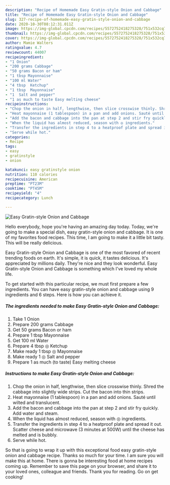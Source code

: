 ```yaml
---
description: "Recipe of Homemade Easy Gratin-style Onion and Cabbage"
title: "Recipe of Homemade Easy Gratin-style Onion and Cabbage"
slug: 327-recipe-of-homemade-easy-gratin-style-onion-and-cabbage
date: 2020-10-30T08:12:31.011Z
image: https://img-global.cpcdn.com/recipes/5572752418275328/751x532cq70/easy-gratin-style-onion-and-cabbage-recipe-main-photo.jpg
thumbnail: https://img-global.cpcdn.com/recipes/5572752418275328/751x532cq70/easy-gratin-style-onion-and-cabbage-recipe-main-photo.jpg
cover: https://img-global.cpcdn.com/recipes/5572752418275328/751x532cq70/easy-gratin-style-onion-and-cabbage-recipe-main-photo.jpg
author: Mamie Walters
ratingvalue: 4.7
reviewcount: 44007
recipeingredient:
- "1 Onion"
- "200 grams Cabbage"
- "50 grams Bacon or ham"
- "1 tbsp Mayonnaise"
- "100 ml Water"
- "4 tbsp  Ketchup"
- "1 tbsp  Mayonnaise"
- "1  Salt and pepper"
- "1 as much to taste Easy melting cheese"
recipeinstructions:
- "Chop the onion in half, lengthwise, then slice crosswise thinly. Shred the cabbage into slightly wide strips. Cut the bacon into thin strips."
- "Heat mayonnaise (1 tablespoon) in a pan and add onions. Sauté until wilted and translucent."
- "Add the bacon and cabbage into the pan at step 2 and stir fry quickly. Add water and steam."
- "When the liquid has almost reduced, season with ◎ ingredients."
- "Transfer the ingredients in step 4 to a heatproof plate and spread it out. Scatter cheese and microwave (3 minutes at 500W) until the cheese has melted and is bubbly."
- "Serve while hot."
categories:
- Recipe
tags:
- easy
- gratinstyle
- onion

katakunci: easy gratinstyle onion 
nutrition: 110 calories
recipecuisine: American
preptime: "PT23M"
cooktime: "PT45M"
recipeyield: "4"
recipecategory: Lunch

---
```



![Easy Gratin-style Onion and Cabbage](https://img-global.cpcdn.com/recipes/5572752418275328/751x532cq70/easy-gratin-style-onion-and-cabbage-recipe-main-photo.jpg)

Hello everybody, hope you're having an amazing day today. Today, we're going to make a special dish, easy gratin-style onion and cabbage. It is one of my favorites food recipes. This time, I am going to make it a little bit tasty. This will be really delicious.



Easy Gratin-style Onion and Cabbage is one of the most favored of recent trending foods on earth. It's simple, it is quick, it tastes delicious. It's appreciated by millions daily. They're nice and they look wonderful. Easy Gratin-style Onion and Cabbage is something which I've loved my whole life.


To get started with this particular recipe, we must first prepare a few ingredients. You can have easy gratin-style onion and cabbage using 9 ingredients and 6 steps. Here is how you can achieve it.

<!--inarticleads1-->

##### The ingredients needed to make Easy Gratin-style Onion and Cabbage:

1. Take 1 Onion
1. Prepare 200 grams Cabbage
1. Get 50 grams Bacon or ham
1. Prepare 1 tbsp Mayonnaise
1. Get 100 ml Water
1. Prepare 4 tbsp ◎ Ketchup
1. Make ready 1 tbsp ◎ Mayonnaise
1. Make ready 1 ◎ Salt and pepper
1. Prepare 1 as much (to taste) Easy melting cheese




<!--inarticleads2-->

##### Instructions to make Easy Gratin-style Onion and Cabbage:

1. Chop the onion in half, lengthwise, then slice crosswise thinly. Shred the cabbage into slightly wide strips. Cut the bacon into thin strips.
1. Heat mayonnaise (1 tablespoon) in a pan and add onions. Sauté until wilted and translucent.
1. Add the bacon and cabbage into the pan at step 2 and stir fry quickly. Add water and steam.
1. When the liquid has almost reduced, season with ◎ ingredients.
1. Transfer the ingredients in step 4 to a heatproof plate and spread it out. Scatter cheese and microwave (3 minutes at 500W) until the cheese has melted and is bubbly.
1. Serve while hot.




So that is going to wrap it up with this exceptional food easy gratin-style onion and cabbage recipe. Thanks so much for your time. I am sure you will make this at home. There is gonna be interesting food at home recipes coming up. Remember to save this page on your browser, and share it to your loved ones, colleague and friends. Thank you for reading. Go on get cooking!
